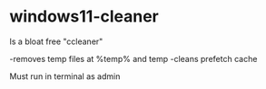 # windows11-cleaner
Is a bloat free "ccleaner" 

-removes temp files at %temp% and temp
-cleans prefetch cache 

Must run in terminal as admin
